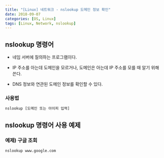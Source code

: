 ```yaml
---
title: "[Linux] 네트워크 - nslookup 도메인 정보 확인"
date: 2018-09-07
categories: [OS, Linux]
tags: [Linux, Network, nslookup]
---
```


## nslookup 명령어

- 네임 서버에 질의하는 프로그램이다.

- IP 주소를 아는데 도메인을 모르거나, 도메인은 아는데 IP 주소를 모를 때 알기 위해 쓴다.

- DNS 정보와 연관된 도메인 정보를 확인할 수 있다.

### 사용법

```bash
nslookup [도메인 또는 아이피 입력]
```

## nslookup 명령어 사용 예제
### 예제) 구글 조회

```bash
nslookup www.google.com
```